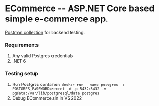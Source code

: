 # ECommerce -- ASP.NET Core based simple e-commerce app.

[Postman collection](https://www.postman.com/prubis/prubis/collection/14376166-e6d953b8-65d4-4422-942d-9ba1c346c12a/?action=share&creator=14376166) for backend testing.

### Requirements
1. Any valid Postgres credentials
2. .NET 6

### Testing setup 
1. Run Postgres container: `docker run --name postgres -e POSTGRES_PASSWORD=secret -d -p 5432:5432 -v pgdata:/var/lib/postgresql/data postgres`
2. Debug ECommerce.sln in VS 2022
